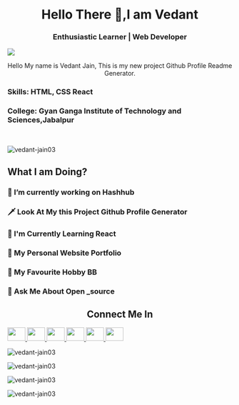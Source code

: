 <h1 align="center">Hello There 🤙,I am Vedant </h1>

<h3 align="center"> Enthusiastic Learner | Web Developer </h3>


![](https://raw.githubusercontent.com/halfrost/halfrost/master/icons/header_.png)


<p align="center"> Hello My name is Vedant Jain, This is my new project Github Profile Readme Generator. </p>

<h3> Skills: HTML, CSS React</h3>

<h3> College: Gyan Ganga Institute of Technology and Sciences,Jabalpur </h3> <br />

<p align="left"> <img src="https://komarev.com/ghpvc/?username=vedant-jain03&label=Profile%20views&color=0e75b6&style=flat" alt="vedant-jain03"> </p>

<h2 align="left"> What I am Doing? </h2>

<h3>🚧 I’m currently working on Hashhub</h3>

<h3>🗡️ Look At My this Project Github Profile Generator</h3>

<h3>📑 I'm Currently Learning React</h3>

<h3>🏴󠁧󠁢󠁷󠁬󠁳󠁿 My Personal Website Portfolio</h3>

<h3>🏅 My Favourite Hobby BB</h3>

<h3>📣 Ask Me About Open _source</h3>


<h2 align="center">Connect Me In</h2>

<a href="URL" target="black" alt=URL> <img src= 'https://cdn.jsdelivr.net/npm/simple-icons@3.0.1/icons/codechef.svg' height="30" width="40" /> </a><a href="URL" target="black" alt=Fb Url> <img src= 'https://cdn.jsdelivr.net/npm/simple-icons@3.0.1/icons/facebook.svg' height="30" width="40" /> </a><a href="URL" target="black" alt=Ig url> <img src= 'https://cdn.jsdelivr.net/npm/simple-icons@3.0.1/icons/instagram.svg' height="30" width="40" /> </a><a href="URL" target="black" alt=Linkedin > <img src= 'https://cdn.jsdelivr.net/npm/simple-icons@3.0.1/icons/linkedin.svg' height="30" width="40" /> </a><a href="URL" target="black" alt=yt url> <img src= 'https://cdn.jsdelivr.net/npm/simple-icons@3.0.1/icons/youtube.svg' height="30" width="40" /> </a><a href="URL" target="black" alt=rt url> <img src= 'https://cdn.jsdelivr.net/npm/simple-icons@3.0.1/icons/reddit.svg' height="30" width="40" /> </a>

<p align="left"> <img src="https://github-profile-trophy.vercel.app/?username=vedant-jain03" alt="vedant-jain03"> </p>

<p align="left"> <img src="https://github-readme-streak-stats.herokuapp.com/?user=vedant-jain03&" alt="vedant-jain03" > </p>

<p align="left"> <img src="https://github-readme-stats.vercel.app/api/top-langs?username=vedant-jain03&show_icons=true&locale=en&layout=compact" alt="vedant-jain03" > </p>

<p align="left"> <img src="https://github-readme-stats.vercel.app/api?username=vedant-jain03&show_icons=true&locale=en" alt="vedant-jain03" ></p>
